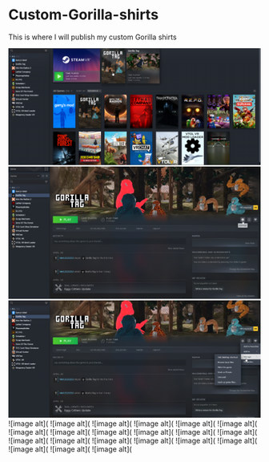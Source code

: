 # Custom-Gorilla-shirts
This is where I will publish my custom Gorilla shirts


![image alt](https://github.com/BLOL12/Custom-Gorilla-shirts/blob/main/2025-05-02%2011-11-16-52.png?raw=true)
![image alt](https://github.com/BLOL12/Custom-Gorilla-shirts/blob/main/2025-05-02%2011-11-36-74.png?raw=true)
![image alt](https://github.com/BLOL12/Custom-Gorilla-shirts/blob/main/2025-05-02%2011-11-44-80.png?raw=true)
![image alt](
![image alt](
![image alt](
![image alt](
![image alt](
![image alt](
![image alt](
![image alt](
![image alt](
![image alt](
![image alt](
![image alt](
![image alt](
![image alt](
![image alt](
![image alt](
![image alt](
![image alt](
![image alt](
![image alt](
![image alt](
